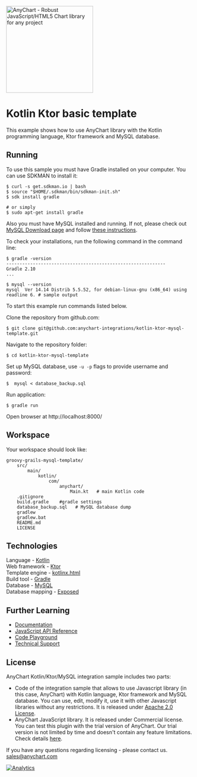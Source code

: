 [<img src="https://cdn.anychart.com/images/logo-transparent-segoe.png?2" width="234px" alt="AnyChart - Robust JavaScript/HTML5 Chart library for any project">](https://www.anychart.com)

Kotlin Ktor basic template
=========================

This example shows how to use AnyChart library with the Kotlin programming language, Ktor framework and MySQL database.

## Running

To use this sample you must have Gradle installed on your computer.
You can use SDKMAN to install it:
```
$ curl -s get.sdkman.io | bash
$ source "$HOME/.sdkman/bin/sdkman-init.sh"
$ sdk install gradle

# or simply
$ sudo apt-get install gradle

```
Also you must have MySQL installed and running. If not, please check out [MySQL Download page](https://dev.mysql.com/downloads/installer/) and follow [these instructions]( http://dev.mysql.com/doc/refman/5.7/en/installing.html).

To check your installations, run the following command in the command line:
```
$ gradle -version
------------------------------------------------------------
Gradle 2.10
...

$ mysql --version
mysql  Ver 14.14 Distrib 5.5.52, for debian-linux-gnu (x86_64) using readline 6. # sample output
```

To start this example run commands listed below.

Clone the repository from github.com:
```
$ git clone git@github.com:anychart-integrations/kotlin-ktor-mysql-template.git
```

Navigate to the repository folder:
```
$ cd kotlin-ktor-mysql-template
```

Set up MySQL database, use `-u -p` flags to provide username and password:
```
$  mysql < database_backup.sql
```

Run application:
```
$ gradle run
```

Open browser at http://localhost:8000/

## Workspace
Your workspace should look like:
```
groovy-grails-mysql-template/
    src/
        main/
            kotlin/
                com/
                    anychart/
                        Main.kt   # main Kotlin code
    .gitignore
    build.gradle    #gradle settings
    database_backup.sql   # MySQL database dump
    gradlew
    gradlew.bat
    README.md
    LICENSE
```

## Technologies
Language - [Kotlin](https://kotlinlang.org/)<br />
Web framework - [Ktor](http://ktor.io/)<br />
Template engine - [kotlinx.html](https://github.com/Kotlin/kotlinx.html)<br />
Build tool - [Gradle](https://gradle.org/)<br />
Database - [MySQL](https://www.mysql.com/)<br />
Database mapping - [Exposed](https://github.com/JetBrains/Exposed)<br />

## Further Learning
* [Documentation](https://docs.anychart.com)
* [JavaScript API Reference](https://api.anychart.com)
* [Code Playground](https://playground.anychart.com)
* [Technical Support](https://www.anychart.com/support)

## License
AnyChart Kotlin/Ktor/MySQL integration sample includes two parts:
- Code of the integration sample that allows to use Javascript library (in this case, AnyChart) with Kotlin language, Ktor framework and MySQL database. You can use, edit, modify it, use it with other Javascript libraries without any restrictions. It is released under [Apache 2.0 License](https://github.com/anychart-integrations/kotlin-ktor-mysql-template/blob/master/LICENSE).
- AnyChart JavaScript library. It is released under Commercial license. You can test this plugin with the trial version of AnyChart. Our trial version is not limited by time and doesn't contain any feature limitations. Check details [here](https://www.anychart.com/buy/).

If you have any questions regarding licensing - please contact us. <sales@anychart.com>

[![Analytics](https://ga-beacon.appspot.com/UA-228820-4/Integrations/kotlin-ktor-mysql-template?pixel&useReferer)](https://github.com/igrigorik/ga-beacon)
